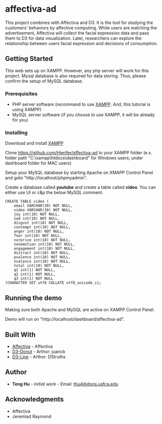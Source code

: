 # affectiva-ad
This project combines with Affectiva and D3. It is the tool for studying the customers' behaviors by affective computing. While users are watching the advertisement, Affectiva will collect the facial expression data and pass them to D3 for data visualization. Later, researchers can explore the relationship between users facial expression and decisions of consumption.

## Getting Started
This web sets up on XAMPP. However, any php server will work for this project. Mysql database is also required for data storing. Thus, please confirm the setup of MySQL database.

### Prerequisites
* PHP server software (recommand to use [XAMPP](https://www.apachefriends.org/index.html). And, this tutorial is using XAMPP)
* MySQL server software (if you choose to use XAMPP, it will be already for you)

### Installing
Download and install [XAMPP](https://www.apachefriends.org/download.html)

Clone https://github.com/Hierifer/affectiva-ad to your XAMPP folder (e.x. folder path "C:\xampp\htdocs\dashboard" for Windows users; under dashboard folder for MAC users)

Setup your MySQL database by starting Apache on XMAPP Control Panel and goto "http://localhost/phpmyadmin".

Create a database called **youtube** and create a table called **video**. You can either use UI or c&p the below MySQL comment.

```
CREATE TABLE video (
	email VARCHAR(30) NOT NULL,	
	video VARCHAR(30) NOT NULL,	
	joy int(10) NOT NULL,	
	sad int(10) NOT NULL,	
	disgust int(10) NOT NULL,	
	contempt int(10) NOT NULL,	
	anger int(10) NOT NULL,
	fear int(10) NOT NULL,	
	surprise int(10) NOT NULL,	
	nonemotion int(10) NOT NULL,	
	engagement int(10) NOT NULL,	
	distract int(10) NOT NULL,	
	pvalence int(10) NOT NULL,	
	nvalence int(10) NOT NULL,	
	total int(10) NOT NULL,	
	q1 int(1) NOT NULL,	
	q2 int(1) NOT NULL,	
	q3 int(1) NOT NULL   	
)CHARACTER SET utf8 COLLATE utf8_unicode_ci;
```
## Running the demo

Making sure both Apache and MySQL are active on XAMPP Control Panel.

Demo will run on "http://localhost/dashboard/affectiva-ad".

## Built With
* [Affectiva](http://www.affectiva.com/) - Affectiva
* [D3-Donut](http://bl.ocks.org/juan-cb/1984c7f2b446fffeedde) - Arthor: juancb
* [D3-Line](http://bl.ocks.org/DStruths/9c042e3a6b66048b5bd4) - Arthor: DStruths


## Author
* **Teng Hu** - *Initial work* - Email: thu4@dons.usfca.edu

## Acknowledgments
* Affectiva
* Jeremiad Raymond
